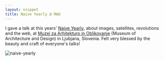 ```yaml
---
layout: snippet
title: Naive Yearly @ MAO
---
```


I gave a talk at this years' [Naive Yearly](https://naiveyearly.com/), about images, satellites, revolutions and the web, at [Muzej za Arhitekturo in Oblikovanje](https://mao.si/en/) (Museum of Architecture and Design) in Ljubjana, Slovenia. Felt very blessed by the beauty and craft of everyone's talks!

![naive-yearly](https://github.com/user-attachments/assets/c2151763-65d1-4be1-8d43-be6982627fec)
